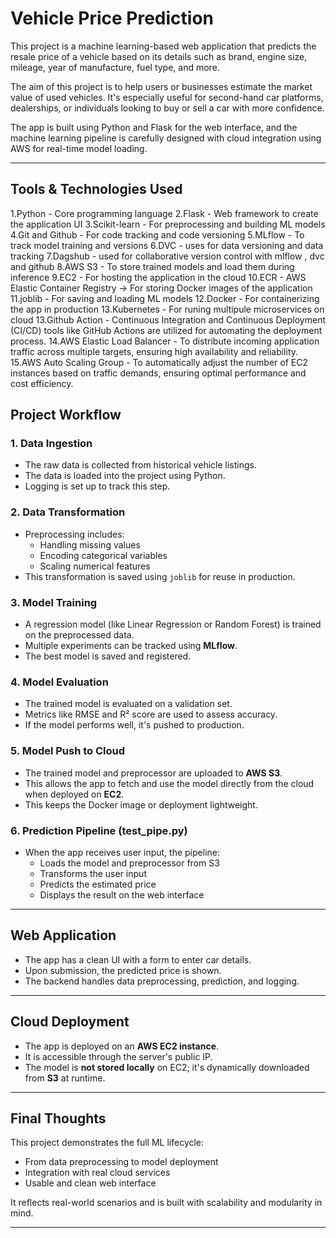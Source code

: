 #  Vehicle Price Prediction

This project is a machine learning-based web application that predicts the resale price of a vehicle based on its details such as brand, engine size, mileage, year of manufacture, fuel type, and more.

The aim of this project is to help users or businesses estimate the market value of used vehicles. It's especially useful for second-hand car platforms, dealerships, or individuals looking to buy or sell a car with more confidence.

The app is built using Python and Flask for the web interface, and the machine learning pipeline is carefully designed with cloud integration using AWS for real-time model loading.

---

##  Tools & Technologies Used

1.Python - Core programming language
2.Flask - Web framework to create the application UI
3.Scikit-learn - For preprocessing and building ML models
4.Git and Github - For code tracking and code versioning
5.MLflow - To track model training and versions
6.DVC - uses for data versioning and data tracking
7.Dagshub - used for collaborative version control with mlflow , dvc and github
8.AWS S3 - To store trained models and load them during inference
9.EC2 - For hosting the application in the cloud
10.ECR - AWS Elastic Container Registry -> For storing Docker images of the application
11.joblib - For saving and loading ML models
12.Docker - For containerizing the app in production
13.Kubernetes - For runing multipule microservices on cloud
13.Github Action - Continuous Integration and Continuous Deployment (CI/CD) tools like GitHub Actions are utilized for automating the deployment process.
14.AWS Elastic Load Balancer - To distribute incoming application traffic across multiple targets, ensuring high availability and reliability.
15.AWS Auto Scaling Group - To automatically adjust the number of EC2 instances based on traffic demands, ensuring optimal performance and cost efficiency.



##  Project Workflow

### 1. Data Ingestion
- The raw data is collected from historical vehicle listings.
- The data is loaded into the project using Python.
- Logging is set up to track this step.

### 2. Data Transformation
- Preprocessing includes:
  - Handling missing values
  - Encoding categorical variables
  - Scaling numerical features
- This transformation is saved using `joblib` for reuse in production.

### 3. Model Training
- A regression model (like Linear Regression or Random Forest) is trained on the preprocessed data.
- Multiple experiments can be tracked using **MLflow**.
- The best model is saved and registered.

### 4. Model Evaluation
- The trained model is evaluated on a validation set.
- Metrics like RMSE and R² score are used to assess accuracy.
- If the model performs well, it's pushed to production.

### 5. Model Push to Cloud
- The trained model and preprocessor are uploaded to **AWS S3**.
- This allows the app to fetch and use the model directly from the cloud when deployed on **EC2**.
- This keeps the Docker image or deployment lightweight.

### 6. Prediction Pipeline (test_pipe.py)
- When the app receives user input, the pipeline:
  - Loads the model and preprocessor from S3
  - Transforms the user input
  - Predicts the estimated price
  - Displays the result on the web interface

---

##  Web Application

- The app has a clean UI with a form to enter car details.
- Upon submission, the predicted price is shown.
- The backend handles data preprocessing, prediction, and logging.

---

##  Cloud Deployment

- The app is deployed on an **AWS EC2 instance**.
- It is accessible through the server's public IP.
- The model is **not stored locally** on EC2; it's dynamically downloaded from **S3** at runtime.

---

##  Final Thoughts

This project demonstrates the full ML lifecycle:
- From data preprocessing to model deployment
- Integration with real cloud services
- Usable and clean web interface

It reflects real-world scenarios and is built with scalability and modularity in mind.

---

